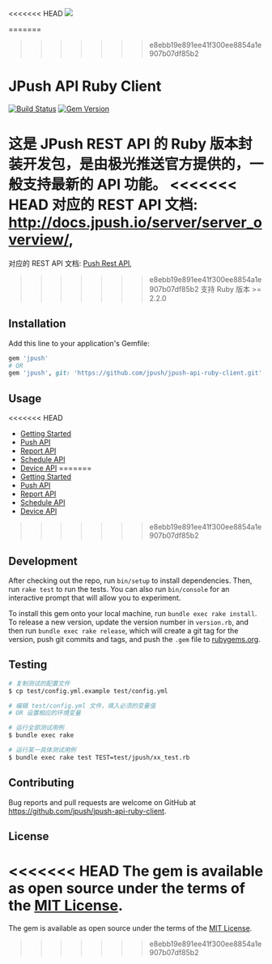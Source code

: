 <<<<<<< HEAD
[![](http://community.jpush.cn/uploads/default/original/1X/a1dbd54304178079e65cdc36810fdf528fdebe24.png)](http://community.jpush.cn/)

=======
>>>>>>> e8ebb19e891ee41f300ee8854a1e907b07df85b2
# JPush API Ruby Client

[![Build Status](https://travis-ci.org/jpush/jpush-api-ruby-client.svg?branch=master)](https://travis-ci.org/jpush/jpush-api-ruby-client)
[![Gem Version](https://badge.fury.io/rb/jpush.svg)](https://badge.fury.io/rb/jpush)

这是 JPush REST API 的 Ruby 版本封装开发包，是由极光推送官方提供的，一般支持最新的 API 功能。
<<<<<<< HEAD
对应的 REST API 文档: http://docs.jpush.io/server/server_overview/,
=======
对应的 REST API 文档: [Push Rest API](../push/rest_api_v3_push),
>>>>>>> e8ebb19e891ee41f300ee8854a1e907b07df85b2
支持 Ruby 版本 >= 2.2.0

## Installation

Add this line to your application's Gemfile:

```ruby
gem 'jpush'
# OR
gem 'jpush', git: 'https://github.com/jpush/jpush-api-ruby-client.git'
```

## Usage

<<<<<<< HEAD
- [Getting Started](docs/Guides.md#getting-started)
- [Push API](docs/Guides.md#push-api)
- [Report API](docs/Guides.md#report-api)
- [Schedule API](docs/Guides.md#schedule-api)
- [Device API](docs/Guides.md#device-api)
=======
- [Getting Started](https://github.com/jpush/jpush-api-ruby-client/blob/master/docs/Guides.md#getting-started)
- [Push API](https://github.com/jpush/jpush-api-ruby-client/blob/master/docs/Guides.md#push-api)
- [Report API](https://github.com/jpush/jpush-api-ruby-client/blob/master/docs/Guides.md#report-api)
- [Schedule API](https://github.com/jpush/jpush-api-ruby-client/blob/master/docs/Guides.md#schedule-api)
- [Device API](https://github.com/jpush/jpush-api-ruby-client/blob/master/docs/Guides.md#device-api)
>>>>>>> e8ebb19e891ee41f300ee8854a1e907b07df85b2

## Development

After checking out the repo, run `bin/setup` to install dependencies. Then, run `rake test` to run the tests. You can also run `bin/console` for an interactive prompt that will allow you to experiment.

To install this gem onto your local machine, run `bundle exec rake install`. To release a new version, update the version number in `version.rb`, and then run `bundle exec rake release`, which will create a git tag for the version, push git commits and tags, and push the `.gem` file to [rubygems.org](https://rubygems.org).

## Testing

```bash
# 复制测试的配置文件
$ cp test/config.yml.example test/config.yml

# 编辑 test/config.yml 文件，填入必须的变量值
# OR 设置相应的环境变量

# 运行全部测试用例
$ bundle exec rake

# 运行某一具体测试用例
$ bundle exec rake test TEST=test/jpush/xx_test.rb
```

## Contributing

Bug reports and pull requests are welcome on GitHub at https://github.com/jpush/jpush-api-ruby-client.


## License

<<<<<<< HEAD
The gem is available as open source under the terms of the [MIT License](http://opensource.org/licenses/MIT).
=======
The gem is available as open source under the terms of the [MIT License](http://opensource.org/licenses/MIT).
>>>>>>> e8ebb19e891ee41f300ee8854a1e907b07df85b2
